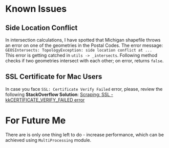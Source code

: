 # Known Issues

## Side Location Conflict
In intersection calculations, I have spotted that Michigan shapefile throws an error on one of the geometries in the Postal Codes. The error message:  
`GEOSIntersects: TopologyException: side location conflict at ...`  
This error is getting catched in `utils -> _intersects`. Following method checks if two geometries intersect with each other; on error, returns `false`.

## SSL Certificate for Mac Users
In case you face `SSL: Certificate Verify Failed` error, please, review the following **StackOverflow Solution**:
[Scraping: SSL - kkCERTIFICATE_VERIFY_FAILED error](https://stackoverflow.com/questions/50236117/scraping-ssl-certificate-verify-failed-error-for-http-en-wikipedia-org)

# For Future Me
There are is only one thing left to do - increase performance, which can be achieved using `MultiProcessing` module. 